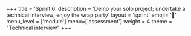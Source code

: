 +++
title = 'Sprint 6'
description = 'Demo your solo project; undertake a technical interview; enjoy the wrap party'
layout = 'sprint'
emoji= '🧪'
menu_level = ['module']
menu=['assessment']
weight = 4
theme = "Technical interview"
+++
